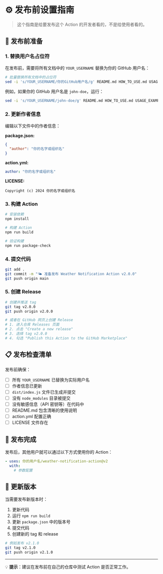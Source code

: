 # ⚙️ 发布前设置指南

> 这个指南是给要发布这个 Action 的开发者看的，不是给使用者看的。

## 📝 发布前准备

### 1. 替换用户名占位符

在发布前，需要将所有文档中的 `YOUR_USERNAME` 替换为你的 GitHub 用户名：

```bash
# 批量替换所有文档中的占位符
sed -i 's/YOUR_USERNAME/你的GitHub用户名/g' README.md HOW_TO_USE.md USAGE_EXAMPLES.md PUBLISH.md package.json .github/workflows/release.yml
```

例如，如果你的 GitHub 用户名是 `john-doe`，运行：

```bash
sed -i 's/YOUR_USERNAME/john-doe/g' README.md HOW_TO_USE.md USAGE_EXAMPLES.md PUBLISH.md package.json .github/workflows/release.yml
```

### 2. 更新作者信息

编辑以下文件中的作者信息：

**package.json:**

```json
{
  "author": "你的名字或组织名"
}
```

**action.yml:**

```yaml
author: "你的名字或组织名"
```

**LICENSE:**

```
Copyright (c) 2024 你的名字或组织名
```

### 3. 构建 Action

```bash
# 安装依赖
npm install

# 构建 Action
npm run build

# 验证构建
npm run package-check
```

### 4. 提交代码

```bash
git add .
git commit -m "🌤️ 准备发布 Weather Notification Action v2.0.0"
git push origin main
```

### 5. 创建 Release

```bash
# 创建并推送 tag
git tag v2.0.0
git push origin v2.0.0

# 或者在 GitHub 网页上创建 Release
# 1. 进入仓库 Releases 页面
# 2. 点击 "Create a new release"
# 3. 选择 tag v2.0.0
# 4. 勾选 "Publish this Action to the GitHub Marketplace"
```

## 📋 发布检查清单

发布前确保：

- [ ] 所有 `YOUR_USERNAME` 已替换为实际用户名
- [ ] 作者信息已更新
- [ ] `dist/index.js` 文件已生成并提交
- [ ] 没有 `node_modules` 目录被提交
- [ ] 没有敏感信息（API 密钥等）在代码中
- [ ] README.md 包含清晰的使用说明
- [ ] action.yml 配置正确
- [ ] LICENSE 文件存在

## 🎉 发布完成

发布后，其他用户就可以通过以下方式使用你的 Action：

```yaml
- uses: 你的用户名/weather-notification-action@v2
  with:
    # 参数配置
```

## 🔄 更新版本

当需要发布新版本时：

1. 更新代码
2. 运行 `npm run build`
3. 更新 `package.json` 中的版本号
4. 提交代码
5. 创建新的 tag 和 release

```bash
# 例如发布 v2.1.0
git tag v2.1.0
git push origin v2.1.0
```

---

💡 **提示**：建议在发布前在自己的仓库中测试 Action 是否正常工作。
